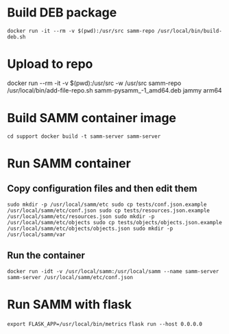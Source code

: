 # Build DEB package
`docker run -it --rm -v $(pwd):/usr/src samm-repo /usr/local/bin/build-deb.sh`

# Upload to repo
docker run --rm -it -v $(pwd):/usr/src -w /usr/src samm-repo /usr/local/bin/add-file-repo.sh samm-pysamm_<version>-1_amd64.deb jammy arm64

# Build SAMM container image
`cd support
docker build -t samm-server samm-server`

# Run SAMM container
## Copy configuration files and then edit them
`sudo mkdir -p /usr/local/samm/etc
sudo cp tests/conf.json.example /usr/local/samm/etc/conf.json
sudo cp tests/resources.json.example /usr/local/samm/etc/resources.json
sudo mkdir -p /usr/local/samm/etc/objects
sudo cp tests/objects/objects.json.example /usr/local/samm/etc/objects/objects.json
sudo mkdir -p /usr/local/samm/var`
## Run the container
`docker run -idt -v /usr/local/samm:/usr/local/samm --name samm-server samm-server /usr/local/samm/etc/conf.json`

# Run SAMM with flask
`export FLASK_APP=/usr/local/bin/metrics`
`flask run --host 0.0.0.0`
